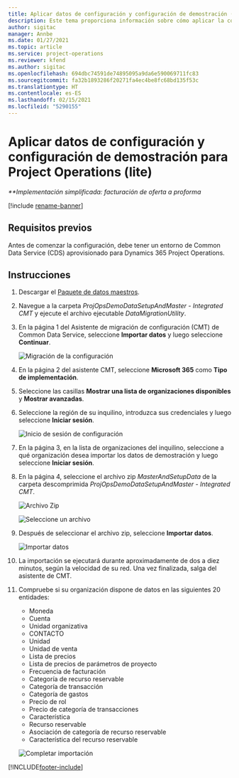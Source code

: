 ```yaml
---
title: Aplicar datos de configuración y configuración de demostración (lite)
description: Este tema proporciona información sobre cómo aplicar la configuración de demostración y los datos de configuración para las operaciones de proyecto.
author: sigitac
manager: Annbe
ms.date: 01/27/2021
ms.topic: article
ms.service: project-operations
ms.reviewer: kfend
ms.author: sigitac
ms.openlocfilehash: 694dbc74591de74895095a9da6e590069711fc83
ms.sourcegitcommit: fa32b1893286f20271fa4ec4be8fc68bd135f53c
ms.translationtype: HT
ms.contentlocale: es-ES
ms.lasthandoff: 02/15/2021
ms.locfileid: "5290155"
---
```

# <a name="apply-demo-setup-and-configuration-data-for-project-operations---lite"></a>Aplicar datos de configuración y configuración de demostración para Project Operations (lite) 

_**Implementación simplificada: facturación de oferta a proforma_

[!include [rename-banner](~/includes/cc-data-platform-banner.md)]

## <a name="prerequisites"></a>Requisitos previos

Antes de comenzar la configuración, debe tener un entorno de Common Data Service (CDS) aprovisionado para Dynamics 365 Project Operations.


## <a name="instructions"></a>Instrucciones

1. Descargar el [Paquete de datos maestros](https://download.microsoft.com/download/3/4/1/341bf279-a64f-4baa-af31-ce624859b518/ProjOpsSampleSetupData%20-%20CE%20only%20CMT.zip). 
2. Navegue a la carpeta *ProjOpsDemoDataSetupAndMaster - Integrated CMT* y ejecute el archivo ejecutable *DataMigrationUtility*.
3. En la página 1 del Asistente de migración de configuración (CMT) de Common Data Service, seleccione **Importar datos** y luego seleccione **Continuar**.

    ![Migración de la configuración](./media/1ConfigurationMigration.png)

4. En la página 2 del asistente CMT, seleccione **Microsoft 365** como **Tipo de implementación**.
5. Seleccione las casillas **Mostrar una lista de organizaciones disponibles** y **Mostrar avanzadas**.
6. Seleccione la región de su inquilino, introduzca sus credenciales y luego seleccione **Iniciar sesión**.

   ![Inicio de sesión de configuración](./media/2ConfigurationSignin.png)

7. En la página 3, en la lista de organizaciones del inquilino, seleccione a qué organización desea importar los datos de demostración y luego seleccione **Iniciar sesión**.
8. En la página 4, seleccione el archivo zip *MasterAndSetupData* de la carpeta descomprimida *ProjOpsDemoDataSetupAndMaster - Integrated CMT*.

   ![Archivo Zip](./media/3ZipFile.png)

   ![Seleccione un archivo](./media/4SelectAFile.png)

9. Después de seleccionar el archivo zip, seleccione **Importar datos**.

   ![Importar datos](./media/5ImportData.png)

10. La importación se ejecutará durante aproximadamente de dos a diez minutos, según la velocidad de su red. Una vez finalizada, salga del asistente de CMT. 
11. Compruebe si su organización dispone de datos en las siguientes 20 entidades:

    -   Moneda
    -   Cuenta
    -   Unidad organizativa
    -   CONTACTO
    -   Unidad
    -   Unidad de venta
    -   Lista de precios
    -   Lista de precios de parámetros de proyecto 
    -   Frecuencia de facturación
    -   Categoría de recurso reservable
    -   Categoría de transacción
    -   Categoría de gastos
    -   Precio de rol
    -   Precio de categoría de transacciones
    -   Característica
    -   Recurso reservable
    -   Asociación de categoría de recurso reservable
    -   Característica del recurso reservable

    ![Completar importación](./media/6CompleteImport.png)


[!INCLUDE[footer-include](../includes/footer-banner.md)]